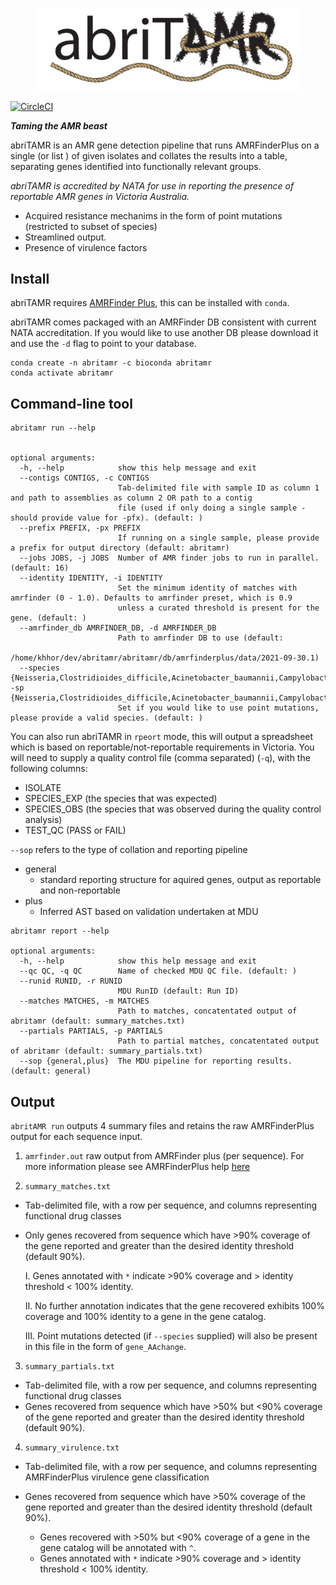<figure><img src="documentation/abriTAMR_logo.jpg"></figure>

[![CircleCI](https://circleci.com/gh/MDU-PHL/abritamr.svg?style=svg&circle-token=a54d59b013a30a507621695e738f0a72e47d6969)](https://circleci.com/gh/MDU-PHL/abritamr)

**_Taming the AMR beast_**

abriTAMR is an AMR gene detection pipeline that runs AMRFinderPlus on a single (or  list ) of given isolates and collates the results into a table, separating genes identified into functionally relevant groups.

_abriTAMR is accredited by NATA for use in reporting the presence of reportable AMR genes in Victoria Australia._

* Acquired resistance mechanims in the form of point mutations (restricted to subset of species)
* Streamlined output.
* Presence of virulence factors

## Install

abriTAMR requires [AMRFinder Plus](https://github.com/ncbi/amr), this can be installed with `conda`.

abriTAMR comes packaged with an AMRFinder DB consistent with current NATA accreditation. If you would like to use another DB please download it and use the `-d` flag to point to your database.

```
conda create -n abritamr -c bioconda abritamr
conda activate abritamr
```


## Command-line tool

```
abritamr run --help


optional arguments:
  -h, --help            show this help message and exit
  --contigs CONTIGS, -c CONTIGS
                        Tab-delimited file with sample ID as column 1 and path to assemblies as column 2 OR path to a contig
                        file (used if only doing a single sample - should provide value for -pfx). (default: )
  --prefix PREFIX, -px PREFIX
                        If running on a single sample, please provide a prefix for output directory (default: abritamr)
  --jobs JOBS, -j JOBS  Number of AMR finder jobs to run in parallel. (default: 16)
  --identity IDENTITY, -i IDENTITY
                        Set the minimum identity of matches with amrfinder (0 - 1.0). Defaults to amrfinder preset, which is 0.9
                        unless a curated threshold is present for the gene. (default: )
  --amrfinder_db AMRFINDER_DB, -d AMRFINDER_DB
                        Path to amrfinder DB to use (default:
                        /home/khhor/dev/abritamr/abritamr/db/amrfinderplus/data/2021-09-30.1)
  --species {Neisseria,Clostridioides_difficile,Acinetobacter_baumannii,Campylobacter,Enterococcus_faecalis,Enterococcus_faecium,Escherichia,Klebsiella,Salmonella,Staphylococcus_aureus,Staphylococcus_pseudintermedius,Streptococcus_agalactiae,Streptococcus_pneumoniae,Streptococcus_pyogenes}, -sp {Neisseria,Clostridioides_difficile,Acinetobacter_baumannii,Campylobacter,Enterococcus_faecalis,Enterococcus_faecium,Escherichia,Klebsiella,Salmonella,Staphylococcus_aureus,Staphylococcus_pseudintermedius,Streptococcus_agalactiae,Streptococcus_pneumoniae,Streptococcus_pyogenes}
                        Set if you would like to use point mutations, please provide a valid species. (default: )
```

You can also run abriTAMR in `rpeort` mode, this will output a spreadsheet which is based on reportable/not-reportable requirements in Victoria. You will need to supply a quality control file (comma separated) (`-q`), with the following columns:

* ISOLATE
* SPECIES_EXP (the species that was expected)
* SPECIES_OBS (the species that was observed during the quality control analysis)
* TEST_QC (PASS or FAIL)

`--sop` refers to the type of collation and reporting pipeline
* general
  * standard reporting structure for aquired genes, output as reportable and non-reportable
* plus
  * Inferred AST based on validation undertaken at MDU

```
abritamr report --help

optional arguments:
  -h, --help            show this help message and exit
  --qc QC, -q QC        Name of checked MDU QC file. (default: )
  --runid RUNID, -r RUNID
                        MDU RunID (default: Run ID)
  --matches MATCHES, -m MATCHES
                        Path to matches, concatentated output of abritamr (default: summary_matches.txt)
  --partials PARTIALS, -p PARTIALS
                        Path to partial matches, concatentated output of abritamr (default: summary_partials.txt)
  --sop {general,plus}  The MDU pipeline for reporting results. (default: general)
```

## Output

`abritAMR run` outputs 4 summary files and retains the raw AMRFinderPlus output for each sequence input.

1. `amrfinder.out` raw output from AMRFinder plus (per sequence). For more information please see AMRFinderPlus help [here](https://github.com/ncbi/amr/wiki/Interpreting-results) 

2.  `summary_matches.txt` 
  * Tab-delimited file, with a row per sequence, and columns representing functional drug classes 
  * Only genes recovered from sequence which have >90% coverage of the gene reported and greater than the desired identity threshold (default 90%). 
    
    I. Genes annotated with `*` indicate >90% coverage and > identity threshold < 100% identity.
    
    II. No further annotation indicates that the gene recovered exhibits 100% coverage and 100% identity to a gene in the gene catalog.
    
    III. Point mutations detected (if `--species` supplied) will also be present in this file in the form of `gene_AAchange`.

3. `summary_partials.txt`
  * Tab-delimited file, with a row per sequence, and columns representing functional drug classes 
  * Genes recovered from sequence which have >50% but <90% coverage of the gene reported and greater than the desired identity threshold (default 90%). 

4. `summary_virulence.txt`
  * Tab-delimited file, with a row per sequence, and columns representing AMRFinderPlus virulence gene classification
  * Genes recovered from sequence which have >50% coverage of the gene reported and greater than the desired identity threshold (default 90%). 

      * Genes recovered with >50% but <90% coverage of a gene in the gene catalog will be annotated with `^`.
      * Genes annotated with `*` indicate >90% coverage and > identity threshold < 100% identity.
